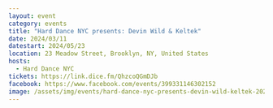 ```yaml
---
layout: event
category: events
title: "Hard Dance NYC presents: Devin Wild & Keltek"
date: 2024/03/11
datestart: 2024/05/23
location: 23 Meadow Street, Brooklyn, NY, United States
hosts:
  - Hard Dance NYC
tickets: https://link.dice.fm/QhzcoQGmDJb
facebook: https://www.facebook.com/events/399331146302152
image: /assets/img/events/hard-dance-nyc-presents-devin-wild-keltek-2024.jpg
---
```

